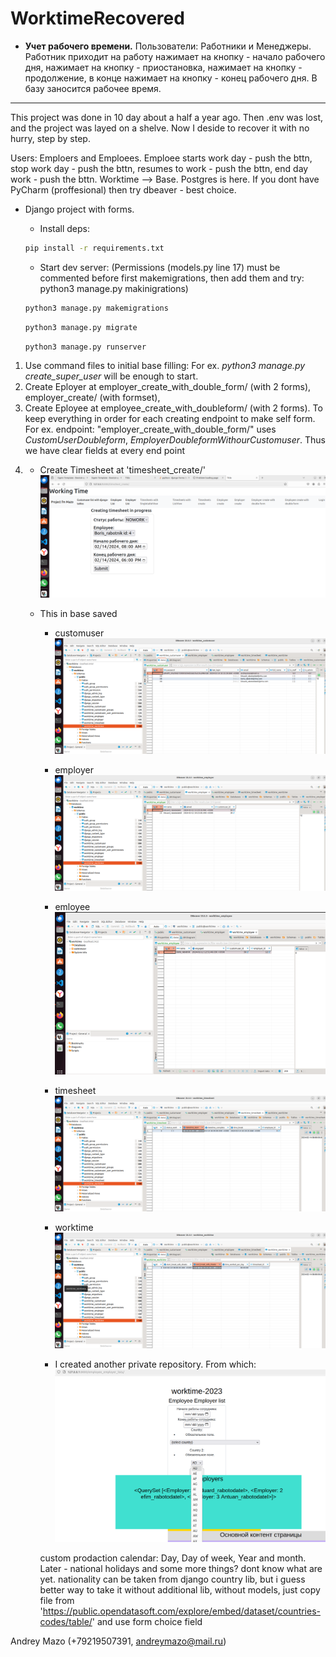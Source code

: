 # WorktimeRecovered
- **Учет рабочего времени.**
Пользователи: Работники и Менеджеры.
Работник приходит на работу нажимает на кнопку - начало рабочего дня, нажимает на кнопку - приостановка, нажимает на кнопку - продолжение, в конце нажимает на кнопку - конец рабочего дня. В базу заносится рабочее время.
____________________________
This project was done in 10 day about a half a year ago. Then .env was lost, and the project was layed on a shelve. Now I deside to recover it with no hurry, step by step.

Users: Emploers and Emploees. Emploee starts work day - push the bttn, stop work day - push the bttn, resumes to work - push the bttn, end day work - push the bttn. Worktime --> Base. Postgres is here. If you dont have PyCharm (proffesional) then try dbeaver - best choice.

- Django project with forms. 
    - Install deps:

    ```cmd
    pip install -r requirements.txt
    ```

    - Start dev server:
    (Permissions (models.py line 17) must be commented before first makemigrations, then add them and try: python3 manage.py makinigrations)

    ```cmd
    python3 manage.py makemigrations 
    ```

     ```cmd
    python3 manage.py migrate
    ```

    ```cmd
    python3 manage.py runserver
    ```



1. Use command files to initial base filling: For ex. _python3 manage.py create_super_user_ will be enough to start.
2. Create Eployer at employer_create_with_double_form/ (with 2 forms), employer_create/ (with formset), 
3. Create Eployee at employee_create_with_doubleform/ (with 2 forms).
To keep everything in order for each creating endpoint to make self form. For ex. endpoint: "employer_create_with_double_form/" uses _CustomUserDoubleform_, _EmployerDoubleformWithourCustomuser_. Thus we have clear fields at every end point
4.  - Create Timesheet at 'timesheet_create/'
    ![Create Timesheet at 'timesheet_create/'.](/media/Screenshot%20from%202024-02-14%2010-19-30.png)
    - This in base saved
        - customuser
        ![customuser](/media/Screenshot%20from%202024-02-14%2010-35-00.png)
        - employer
        ![employer](/media/Screenshot%20from%202024-02-14%2010-35-13.png)
        - emloyee
        ![employee](/media/Screenshot%20from%202024-02-13%2022-08-49.png)
        - timesheet
        ![worktime](/media/Screenshot%20from%202024-02-14%2010-19-55.png)
        - worktime
        ![worktime](/media/Screenshot%20from%202024-02-14%2010-20-40.png)

        - I created another private repository. From which:
        ![worktime](/media/Screenshot%20from%202024-03-02%2018-34-15.png)

        
        custom prodaction calendar: Day, Day of week, Year and month. Later - national holidays and some more things? dont know what are yet.
        nationality can be taken from django country lib, but i guess better way to take it without additional lib, without models, just copy file from 'https://public.opendatasoft.com/explore/embed/dataset/countries-codes/table/' and use form choice field

    
    

Andrey Mazo (+79219507391, andreymazo@mail.ru)